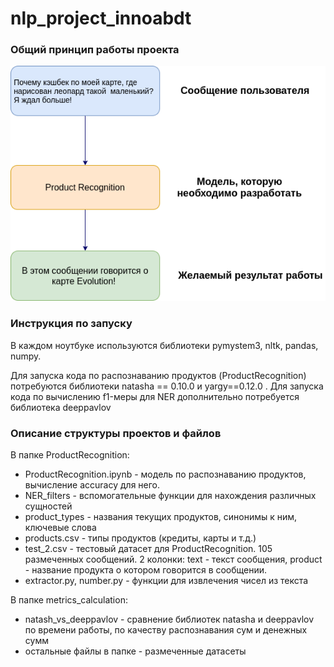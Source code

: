 # nlp_project_innoabdt
### Общий принцип работы проекта
![alt text](https://github.com/DmitriyVahrushev/nlp_project_innoabdt/blob/master/materails/scheme_1.png "Logo Title Text 1")

### Инструкция по запуску
В каждом ноутбуке используются библиотеки pymystem3, nltk, pandas, numpy.

Для запуска кода по распознаванию продуктов (ProductRecognition) потребуются библиотеки natasha == 0.10.0 и yargy==0.12.0 . 
Для запуска кода по вычислению f1-меры для NER дополнительно потребуется библиотека deeppavlov 

### Описание структуры проектов и файлов
В папке ProductRecognition:
- ProductRecognition.ipynb - модель по распознаванию продуктов, вычисление accuracy для него. 
- NER_filters -  вспомогательные функции для нахождения различных сущностей
- product_types - названия текущих продуктов, синонимы к ним, ключевые слова
- products.csv - типы продуктов (кредиты, карты и т.д.)
- test_2.csv - тестовый датасет для ProductRecognition. 105 размеченных сообщений. 2 колонки: text - текст сообщения, product - название продукта о котором говорится в сообщении. 
- extractor.py, number.py - функции для извлечения чисел из текста

В папке metrics_calculation:
- natash_vs_deeppavlov -  сравнение библиотек natasha и deeppavlov по времени работы, по качеству распознавания сум и денежных сумм
- остальные файлы в папке - размеченные датасеты 
